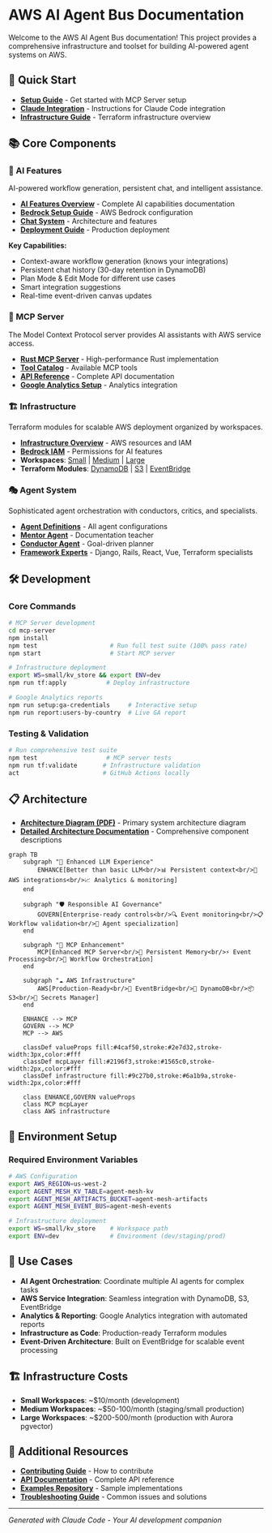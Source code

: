 # AWS AI Agent Bus Documentation

Welcome to the AWS AI Agent Bus documentation! This project provides a comprehensive infrastructure and toolset for building AI-powered agent systems on AWS.

## 🚀 Quick Start

- [**Setup Guide**](mcp-server/setup.md) - Get started with MCP Server setup
- [**Claude Integration**](CLAUDE.md) - Instructions for Claude Code integration
- [**Infrastructure Guide**](infra/README.md) - Terraform infrastructure overview

## 📚 Core Components

### 🤖 AI Features

AI-powered workflow generation, persistent chat, and intelligent assistance.

- [**AI Features Overview**](ai-features/) - Complete AI capabilities documentation
- [**Bedrock Setup Guide**](ai-features/bedrock-setup-guide.md) - AWS Bedrock configuration
- [**Chat System**](ai-features/CHAT_SYSTEM_COMPLETE.md) - Architecture and features
- [**Deployment Guide**](ai-features/DEPLOYMENT_BEDROCK_CHAT.md) - Production deployment

**Key Capabilities:**
- Context-aware workflow generation (knows your integrations)
- Persistent chat history (30-day retention in DynamoDB)
- Plan Mode & Edit Mode for different use cases
- Smart integration suggestions
- Real-time event-driven canvas updates

### 🔧 MCP Server

The Model Context Protocol server provides AI assistants with AWS service access.

- [**Rust MCP Server**](../mcp-rust/README.md) - High-performance Rust implementation
- [**Tool Catalog**](../mcp-rust/TOOLS.md) - Available MCP tools
- [**API Reference**](mcp-server/api.md) - Complete API documentation
- [**Google Analytics Setup**](mcp-server/google-analytics-setup.md) - Analytics integration

### 🏗️ Infrastructure

Terraform modules for scalable AWS deployment organized by workspaces.

- [**Infrastructure Overview**](infrastructure/) - AWS resources and IAM
- [**Bedrock IAM**](infrastructure/BEDROCK_IAM.md) - Permissions for AI features
- **Workspaces**: [Small](../infra/workspaces/small/) | [Medium](../infra/workspaces/medium/) | [Large](../infra/workspaces/large/)
- **Terraform Modules**: [DynamoDB](../infra/modules/dynamodb/) | [S3](../infra/modules/s3/) | [EventBridge](../infra/modules/eventbridge/)

### 🎭 Agent System

Sophisticated agent orchestration with conductors, critics, and specialists.

- [**Agent Definitions**](../.claude/agents/) - All agent configurations
- [**Mentor Agent**](../.claude/agents/mentor.md) - Documentation teacher
- [**Conductor Agent**](../.claude/agents/conductor.md) - Goal-driven planner
- [**Framework Experts**](../.claude/agents/) - Django, Rails, React, Vue, Terraform specialists

## 🛠️ Development

### Core Commands

```bash
# MCP Server development
cd mcp-server
npm install
npm test                    # Run full test suite (100% pass rate)
npm start                   # Start MCP server

# Infrastructure deployment  
export WS=small/kv_store && export ENV=dev
npm run tf:apply           # Deploy infrastructure

# Google Analytics reports
npm run setup:ga-credentials     # Interactive setup
npm run report:users-by-country  # Live GA report
```

### Testing & Validation

```bash
# Run comprehensive test suite
npm test                   # MCP server tests
npm run tf:validate       # Infrastructure validation
act                       # GitHub Actions locally
```

## 📋 Architecture

- [**Architecture Diagram (PDF)**](architecture-diagram.pdf) - Primary system architecture diagram
- [**Detailed Architecture Documentation**](architecture-diagram.md) - Comprehensive component descriptions

```mermaid
graph TB
    subgraph "🚀 Enhanced LLM Experience"
        ENHANCE[Better than basic LLM<br/>📊 Persistent context<br/>🔗 AWS integrations<br/>📈 Analytics & monitoring]
    end

    subgraph "🛡️ Responsible AI Governance"
        GOVERN[Enterprise-ready controls<br/>🔍 Event monitoring<br/>📋 Workflow validation<br/>🎯 Agent specialization]
    end

    subgraph "🔌 MCP Enhancement"
        MCP[Enhanced MCP Server<br/>💾 Persistent Memory<br/>⚡ Event Processing<br/>🔄 Workflow Orchestration]
    end

    subgraph "☁️ AWS Infrastructure"
        AWS[Production-Ready<br/>📡 EventBridge<br/>💾 DynamoDB<br/>📦 S3<br/>🔐 Secrets Manager]
    end

    ENHANCE --> MCP
    GOVERN --> MCP
    MCP --> AWS

    classDef valueProps fill:#4caf50,stroke:#2e7d32,stroke-width:3px,color:#fff
    classDef mcpLayer fill:#2196f3,stroke:#1565c0,stroke-width:2px,color:#fff
    classDef infrastructure fill:#9c27b0,stroke:#6a1b9a,stroke-width:2px,color:#fff

    class ENHANCE,GOVERN valueProps
    class MCP mcpLayer
    class AWS infrastructure
```

## 🔧 Environment Setup

### Required Environment Variables

```bash
# AWS Configuration  
export AWS_REGION=us-west-2
export AGENT_MESH_KV_TABLE=agent-mesh-kv
export AGENT_MESH_ARTIFACTS_BUCKET=agent-mesh-artifacts
export AGENT_MESH_EVENT_BUS=agent-mesh-events

# Infrastructure deployment
export WS=small/kv_store    # Workspace path
export ENV=dev              # Environment (dev/staging/prod)
```

## 🎯 Use Cases

- **AI Agent Orchestration**: Coordinate multiple AI agents for complex tasks
- **AWS Service Integration**: Seamless integration with DynamoDB, S3, EventBridge
- **Analytics & Reporting**: Google Analytics integration with automated reports
- **Infrastructure as Code**: Production-ready Terraform modules
- **Event-Driven Architecture**: Built on EventBridge for scalable event processing

## 🏗️ Infrastructure Costs

- **Small Workspaces**: ~$10/month (development)
- **Medium Workspaces**: ~$50-100/month (staging/small production)  
- **Large Workspaces**: ~$200-500/month (production with Aurora pgvector)

## 📖 Additional Resources

- [**Contributing Guide**](CONTRIBUTING.md) - How to contribute
- [**API Documentation**](api/) - Complete API reference
- [**Examples Repository**](examples/) - Sample implementations
- [**Troubleshooting Guide**](troubleshooting.md) - Common issues and solutions

---

*Generated with Claude Code - Your AI development companion*
